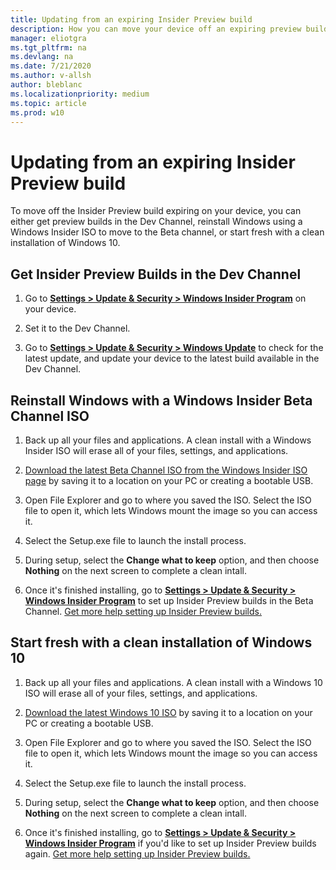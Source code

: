 ```yaml
---
title: Updating from an expiring Insider Preview build
description: How you can move your device off an expiring preview build
manager: eliotgra
ms.tgt_pltfrm: na
ms.devlang: na
ms.date: 7/21/2020
ms.author: v-allsh
author: bleblanc
ms.localizationpriority: medium
ms.topic: article
ms.prod: w10
---
```


# Updating from an expiring Insider Preview build
To move off the Insider Preview build expiring on your device, you can either get preview builds in the Dev Channel, reinstall Windows using a Windows Insider ISO to move to the Beta channel, or start fresh with a clean installation of Windows 10.

## Get Insider Preview Builds in the Dev Channel

1. Go to [**Settings > Update & Security > Windows Insider Program**](http://aka.ms/WIPSettings) on your device.

2. Set it to the Dev Channel.

3. Go to [**Settings > Update & Security > Windows Update**](https://aka.ms/WIPWindowsUpdate) to check for the latest update, and update your device to the latest build available in the Dev Channel.


## Reinstall Windows with a Windows Insider Beta Channel ISO

1. Back up all your files and applications. A clean install with a Windows Insider ISO will erase all of your files, settings, and applications.

2. [Download the latest Beta Channel ISO from the Windows Insider ISO page](https://aka.ms/WIPISO) by saving it to a location on your PC or creating a bootable USB.

3. Open File Explorer and go to where you saved the ISO. Select the ISO file to open it, which lets Windows mount the image so you can access it.

4. Select the Setup.exe file to launch the install process. 

5. During setup, select the **Change what to keep** option, and then choose **Nothing** on the next screen to complete a clean intall.

6. Once it's finished installing, go to [**Settings > Update & Security > Windows Insider Program**](http://aka.ms/WIPSettings) to set up Insider Preview builds in the Beta Channel. [Get more help setting up Insider Preview builds.](https://insider.windows.com/getting-started#flight)

## Start fresh with a clean installation of Windows 10

1. Back up all your files and applications. A clean install with a Windows 10 ISO will erase all of your files, settings, and applications.

2. [Download the latest Windows 10 ISO](https://www.microsoft.com/software-download/windows10) by saving it to a location on your PC or creating a bootable USB.

3. Open File Explorer and go to where you saved the ISO. Select the ISO file to open it, which lets Windows mount the image so you can access it.

4. Select the Setup.exe file to launch the install process. 

5. During setup, select the **Change what to keep** option, and then choose **Nothing** on the next screen to complete a clean intall.

6. Once it's finished installing, go to [**Settings > Update & Security > Windows Insider Program**](http://aka.ms/WIPSettings) if you'd like to set up Insider Preview builds again. [Get more help setting up Insider Preview builds.](https://insider.windows.com/getting-started#flight)
